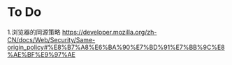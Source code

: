 # To Do

1.浏览器的同源策略 https://developer.mozilla.org/zh-CN/docs/Web/Security/Same-origin_policy#%E8%B7%A8%E6%BA%90%E7%BD%91%E7%BB%9C%E8%AE%BF%E9%97%AE
